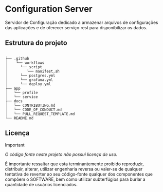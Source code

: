 # Configuration Server

Servidor de Configuração dedicado a armazenar arquivos de configurações das aplicações e de oferecer serviço rest para disponibilizar os dados.

## Estrutura do projeto

``` text

├── .github
│    └── workflows
│      └── script
│         └── manifest.sh
│      └── postgres.yml
│      └── grafana.yml
│      └── deploy.yml
├── app
│   └── profile
│   └── service
├── docs
│   └── CONTRIBUTING.md
│   └── CODE_OF_CONDUCT.md
│   └── PULL_REQUEST_TEMPLATE.md
└── README.md
```

## Licença

> [!IMPORTANT]
> *O código fonte neste projeto não possui licença de uso.*

É importante ressaltar que esta terminantemente proibido reproduzir, distribuir, alterar, utilizar engenharia reversa ou valer-se de qualquer tentativa de reverter ao seu código-fonte qualquer dos componentes que compõem o SOFTWARE, bem como utilizar subterfúgios para burlar a quantidade de usuários licenciados.
